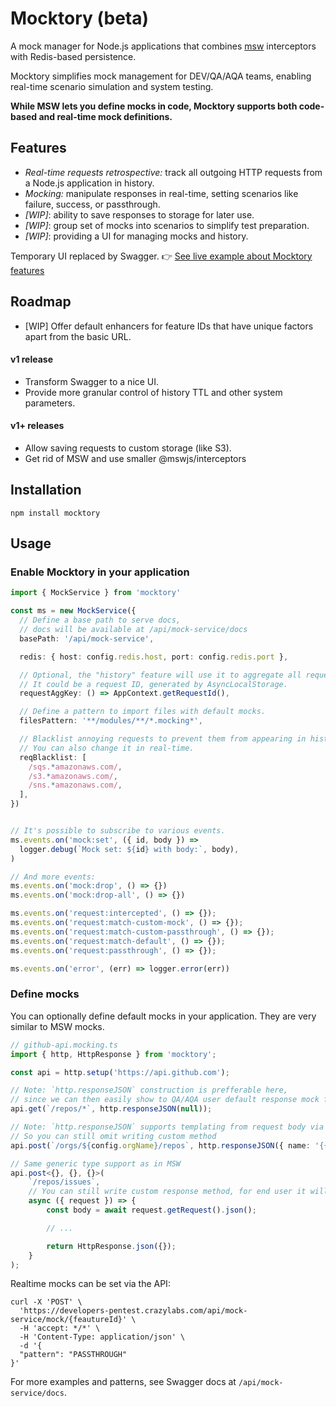 # Mocktory (beta)

A mock manager for Node.js applications that combines [msw](https://mswjs.io/) interceptors with Redis-based persistence.

Mocktory simplifies mock management for DEV/QA/AQA teams, enabling real-time scenario simulation and system testing. 

**While MSW lets you define mocks in code, Mocktory supports both code-based and real-time mock definitions.**

## Features

- *Real-time requests retrospective:* track all outgoing HTTP requests from a Node.js application in history.
- *Mocking:* manipulate responses in real-time, setting scenarios like failure, success, or passthrough.
- *[WIP]*: ability to save responses to storage for later use.
- *[WIP]*: group set of mocks into scenarios to simplify test preparation. 
- *[WIP]*: providing a UI for managing mocks and history.

Temporary UI replaced by Swagger.
👉 [See live example about Mocktory features](https://app.swaggerhub.com/apis/vlad.lazurenko/mocking-service_api/1.0.0)

## Roadmap
 
- [WIP] Offer default enhancers for feature IDs that have unique factors apart from the basic URL.

#### v1 release
- Transform Swagger to a nice UI.
- Provide more granular control of history TTL and other system parameters.

#### v1+ releases
- Allow saving requests to custom storage (like S3).
- Get rid of MSW and use smaller @mswjs/interceptors


## Installation

```npm
npm install mocktory
```

## Usage

### Enable Mocktory in your application

```ts
import { MockService } from 'mocktory'

const ms = new MockService({
  // Define a base path to serve docs,
  // docs will be available at /api/mock-service/docs
  basePath: '/api/mock-service',

  redis: { host: config.redis.host, port: config.redis.port },

  // Optional, the "history" feature will use it to aggregate all requests by this predicate.
  // It could be a request ID, generated by AsyncLocalStorage.
  requestAggKey: () => AppContext.getRequestId(),

  // Define a pattern to import files with default mocks.
  filesPattern: '**/modules/**/*.mocking*',

  // Blacklist annoying requests to prevent them from appearing in history.
  // You can also change it in real-time.
  reqBlacklist: [
    /sqs.*amazonaws.com/,
    /s3.*amazonaws.com/,
    /sns.*amazonaws.com/,
  ],
})


// It's possible to subscribe to various events.
ms.events.on('mock:set', ({ id, body }) =>
  logger.debug(`Mock set: ${id} with body:`, body),
)

// And more events:
ms.events.on('mock:drop', () => {})
ms.events.on('mock:drop-all', () => {})

ms.events.on('request:intercepted', () => {});
ms.events.on('request:match-custom-mock', () => {});
ms.events.on('request:match-custom-passthrough', () => {});
ms.events.on('request:match-default', () => {});
ms.events.on('request:passthrough', () => {});

ms.events.on('error', (err) => logger.error(err))
```

### Define mocks

You can optionally define default mocks in your application. They are very similar to MSW mocks.

```ts
// github-api.mocking.ts
import { http, HttpResponse } from 'mocktory';

const api = http.setup('https://api.github.com');

// Note: `http.responseJSON` construction is prefferable here,
// since we can then easily show to QA/AQA user default response mock for better guide them.
api.get(`/repos/*`, http.responseJSON(null));

// Note: `http.responseJSON` supports templating from request body via {{requestBody}}.
// So you can still omit writing custom method
api.post(`/orgs/${config.orgName}/repos`, http.responseJSON({ name: '{{requestBody.name}}' }));

// Same generic type support as in MSW
api.post<{}, {}, {}>(
    `/repos/issues`,
    // You can still write custom response method, for end user it will be shown as "Custom response"
    async ({ request }) => {
        const body = await request.getRequest().json();

        // ...

        return HttpResponse.json({});
    }
);
```

Realtime mocks can be set via the API:

```curl
curl -X 'POST' \
  'https://developers-pentest.crazylabs.com/api/mock-service/mock/{feautureId}' \
  -H 'accept: */*' \
  -H 'Content-Type: application/json' \
  -d '{
  "pattern": "PASSTHROUGH"
}'
```

For more examples and patterns, see Swagger docs at `/api/mock-service/docs`.


